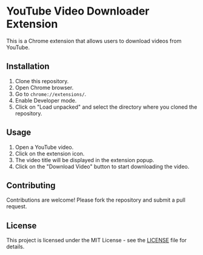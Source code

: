 # YouTube Video Downloader Extension

This is a Chrome extension that allows users to download videos from YouTube.

## Installation

1. Clone this repository.
2. Open Chrome browser.
3. Go to `chrome://extensions/`.
4. Enable Developer mode.
5. Click on "Load unpacked" and select the directory where you cloned the repository.

## Usage

1. Open a YouTube video.
2. Click on the extension icon.
3. The video title will be displayed in the extension popup.
4. Click on the "Download Video" button to start downloading the video.

## Contributing

Contributions are welcome! Please fork the repository and submit a pull request.

## License

This project is licensed under the MIT License - see the [LICENSE](LICENSE) file for details.
